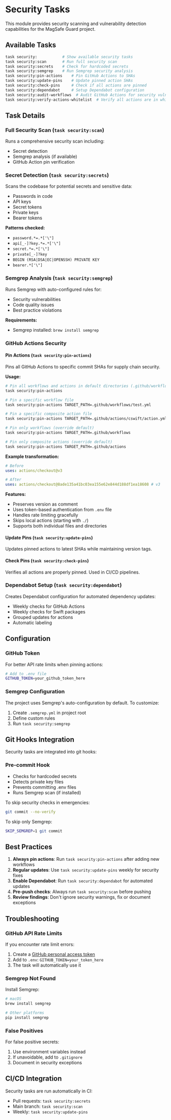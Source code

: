 # Security Tasks

This module provides security scanning and vulnerability detection capabilities for the MagSafe Guard project.

## Available Tasks

```bash
task security:           # Show available security tasks
task security:scan       # Run full security scan
task security:secrets    # Check for hardcoded secrets
task security:semgrep    # Run Semgrep security analysis
task security:pin-actions    # Pin GitHub Actions to SHAs
task security:update-pins    # Update pinned action SHAs
task security:check-pins     # Check if all actions are pinned
task security:dependabot     # Setup Dependabot configuration
task security:audit-workflows  # Audit GitHub Actions for security vulnerabilities
task security:verify-actions-whitelist  # Verify all actions are in whitelist
```

## Task Details

### Full Security Scan (`task security:scan`)

Runs a comprehensive security scan including:

- Secret detection
- Semgrep analysis (if available)
- GitHub Action pin verification

### Secret Detection (`task security:secrets`)

Scans the codebase for potential secrets and sensitive data:

- Passwords in code
- API keys
- Secret tokens
- Private keys
- Bearer tokens

**Patterns checked:**

- `password.*=.*['\"]`
- `api[_-]?key.*=.*['\"]`
- `secret.*=.*['\"]`
- `private[_-]?key`
- `BEGIN (RSA|DSA|EC|OPENSSH) PRIVATE KEY`
- `bearer.*['\"]`

### Semgrep Analysis (`task security:semgrep`)

Runs Semgrep with auto-configured rules for:

- Security vulnerabilities
- Code quality issues
- Best practice violations

**Requirements:**

- Semgrep installed: `brew install semgrep`

### GitHub Actions Security

#### Pin Actions (`task security:pin-actions`)

Pins all GitHub Actions to specific commit SHAs for supply chain security.

**Usage:**

```bash
# Pin all workflows and actions in default directories (.github/workflows and .github/actions)
task security:pin-actions

# Pin a specific workflow file
task security:pin-actions TARGET_PATH=.github/workflows/test.yml

# Pin a specific composite action file
task security:pin-actions TARGET_PATH=.github/actions/cswift/action.yml

# Pin only workflows (override default)
task security:pin-actions TARGET_PATH=.github/workflows

# Pin only composite actions (override default)
task security:pin-actions TARGET_PATH=.github/actions
```

**Example transformation:**

```yaml
# Before
uses: actions/checkout@v3

# After
uses: actions/checkout@8ade135a41bc03ea155e62e844d188df1ea18608 # v3
```

**Features:**

- Preserves version as comment
- Uses token-based authentication from `.env` file
- Handles rate limiting gracefully
- Skips local actions (starting with `./`)
- Supports both individual files and directories

#### Update Pins (`task security:update-pins`)

Updates pinned actions to latest SHAs while maintaining version tags.

#### Check Pins (`task security:check-pins`)

Verifies all actions are properly pinned. Used in CI/CD pipelines.

### Dependabot Setup (`task security:dependabot`)

Creates Dependabot configuration for automated dependency updates:

- Weekly checks for GitHub Actions
- Weekly checks for Swift packages
- Grouped updates for actions
- Automatic labeling

## Configuration

### GitHub Token

For better API rate limits when pinning actions:

```bash
# Add to .env file
GITHUB_TOKEN=your_github_token_here
```

### Semgrep Configuration

The project uses Semgrep's auto-configuration by default. To customize:

1. Create `.semgrep.yml` in project root
2. Define custom rules
3. Run `task security:semgrep`

## Git Hooks Integration

Security tasks are integrated into git hooks:

### Pre-commit Hook

- Checks for hardcoded secrets
- Detects private key files
- Prevents committing .env files
- Runs Semgrep scan (if installed)

To skip security checks in emergencies:

```bash
git commit --no-verify
```

To skip only Semgrep:

```bash
SKIP_SEMGREP=1 git commit
```

## Best Practices

1. **Always pin actions**: Run `task security:pin-actions` after adding new workflows
2. **Regular updates**: Use `task security:update-pins` weekly for security fixes
3. **Enable Dependabot**: Run `task security:dependabot` for automated updates
4. **Pre-push checks**: Always run `task security:scan` before pushing
5. **Review findings**: Don't ignore security warnings, fix or document exceptions

## Troubleshooting

### GitHub API Rate Limits

If you encounter rate limit errors:

1. Create a [GitHub personal access token](https://github.com/settings/tokens)
2. Add to `.env`: `GITHUB_TOKEN=your_token_here`
3. The task will automatically use it

### Semgrep Not Found

Install Semgrep:

```bash
# macOS
brew install semgrep

# Other platforms
pip install semgrep
```

### False Positives

For false positive secrets:

1. Use environment variables instead
2. If unavoidable, add to `.gitignore`
3. Document in security exceptions

## CI/CD Integration

Security tasks are run automatically in CI:

- Pull requests: `task security:secrets`
- Main branch: `task security:scan`
- Weekly: `task security:update-pins`
